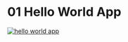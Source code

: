 # 01 Hello World App
[![hello world app](https://github.com/KKBUGHUNTER/Flutter/assets/91019132/cdce90a6-8ee9-4b61-89ca-3304cd170e67)](https://github.com/KKBUGHUNTER/Flutter/blob/main/App%20Template/01_SimpleHelloWorldAPP.dart)

